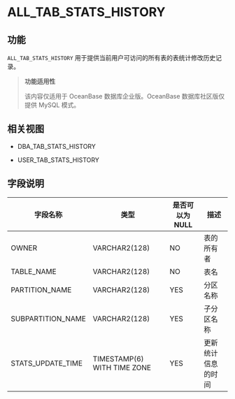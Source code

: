 # ALL_TAB_STATS_HISTORY

## 功能

`ALL_TAB_STATS_HISTORY` 用于提供当前用户可访问的所有表的表统计修改历史记录。

> **功能适用性**
>
> 该内容仅适用于 OceanBase 数据库企业版。OceanBase 数据库社区版仅提供 MySQL 模式。

## 相关视图

* DBA_TAB_STATS_HISTORY

* USER_TAB_STATS_HISTORY

## 字段说明

|     **字段名称**      |           **类型**            | **是否可以为 NULL** |  **描述**   |
|-------------------|-----------------------------|----------------|-----------|
| OWNER             | VARCHAR2(128)               | NO             | 表的所有者     |
| TABLE_NAME        | VARCHAR2(128)               | NO             | 表名        |
| PARTITION_NAME    | VARCHAR2(128)               | YES            | 分区名称      |
| SUBPARTITION_NAME | VARCHAR2(128)               | YES            | 子分区名称     |
| STATS_UPDATE_TIME | TIMESTAMP(6) WITH TIME ZONE | YES            | 更新统计信息的时间 |
